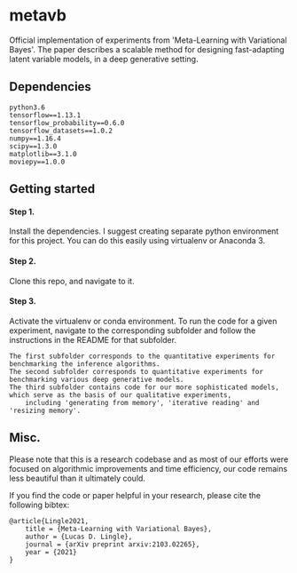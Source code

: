 # metavb
Official implementation of experiments from 'Meta-Learning with Variational Bayes'. 
The paper describes a scalable method for designing fast-adapting latent variable models, 
in a deep generative setting. 

## Dependencies
```
python3.6
tensorflow==1.13.1
tensorflow_probability==0.6.0
tensorflow_datasets==1.0.2
numpy==1.16.4
scipy==1.3.0
matplotlib==3.1.0
moviepy==1.0.0
```

## Getting started
#### Step 1.

Install the dependencies. I suggest creating separate python environment for this project.
You can do this easily using virtualenv or Anaconda 3.

#### Step 2. 

Clone this repo, and navigate to it. 

#### Step 3. 

Activate the virtualenv or conda environment. 
To run the code for a given experiment, navigate to the corresponding subfolder and follow the instructions in the README for that subfolder.

```
The first subfolder corresponds to the quantitative experiments for benchmarking the inference algorithms. 
The second subfolder corresponds to quantitative experiments for benchmarking various deep generative models.
The third subfolder contains code for our more sophisticated models, which serve as the basis of our qualitative experiments, 
    including 'generating from memory', 'iterative reading' and 'resizing memory'.
```


## Misc.

Please note that this is a research codebase and as most of our efforts were focused on algorithmic improvements and time efficiency, our code remains less beautiful than it ultimately could.

If you find the code or paper helpful in your research, please cite the following bibtex:
```
@article{Lingle2021,
    title = {Meta-Learning with Variational Bayes},
    author = {Lucas D. Lingle},
    journal = {arXiv preprint arxiv:2103.02265},
    year = {2021}
}
```


